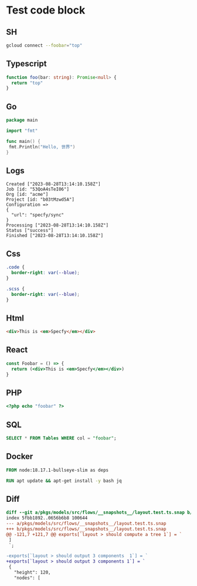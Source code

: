 # Test code block

## SH

```sh
gcloud connect --foobar="top"
```

## Typescript

```ts
function foo(bar: string): Promise<null> {
  return "top"
}
```

## Go

```go
package main

import "fmt"

func main() {
 fmt.Println("Hello, 世界")
}
```

## Logs

```log
Created ["2023-08-28T13:14:10.158Z"]
Job [id: "53QoA4sTeI06"]
Org [id: "acme"]
Project [id: "b03tMzwd5A"]
Configuration =>
{
  "url": "specfy/sync"
}
Processing ["2023-08-28T13:14:10.158Z"]
Status ["success"]
Finished ["2023-08-28T13:14:10.158Z"]
```

## Css

```css
.code {
  border-right: var(--blue);
}
```

```scss
.scss {
  border-right: var(--blue);
}
```

## Html

```html
<div>This is <em>Specfy</em></div>
```

## React

```jsx
const Foobar = () => {
  return (<div>This is <em>Specfy</em></div>)
}
```

## PHP

```php
<?php echo "foobar" ?>
```

## SQL

```sql
SELECT * FROM Tables WHERE col = "foobar";
```

## Docker

```dockerfile
FROM node:18.17.1-bullseye-slim as deps

RUN apt update && apt-get install -y bash jq
```

## Diff

```diff
diff --git a/pkgs/models/src/flows/__snapshots__/layout.test.ts.snap b/pkgs/models/src/flows/__snapshots__/layout.test.ts.snap
index 5fbb1892..0656b6b8 100644
--- a/pkgs/models/src/flows/__snapshots__/layout.test.ts.snap
+++ b/pkgs/models/src/flows/__snapshots__/layout.test.ts.snap
@@ -121,7 +121,7 @@ exports[`layout > should compute a tree 1`] = `
 ]
 `;

-exports[`layout > should output 3 components  1`] = `
+exports[`layout > should output 3 components 1`] = `
 {
   "height": 120,
   "nodes": [
```
